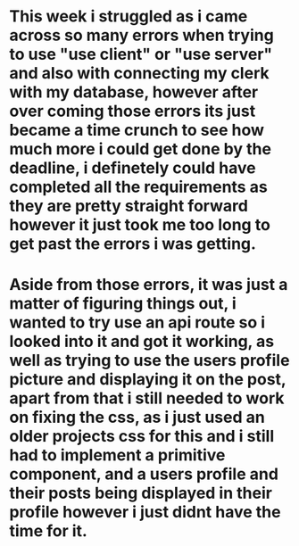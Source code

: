 # This week i struggled as i came across so many errors when trying to use "use client" or "use server" and also with connecting my clerk with my database, however after over coming those errors its just became a time crunch to see how much more i could get done by the deadline, i definetely could have completed all the requirements as they are pretty straight forward however it just took me too long to get past the errors i was getting.

# Aside from those errors, it was just a matter of figuring things out, i wanted to try use an api route so i looked into it and got it working, as well as trying to use the users profile picture and displaying it on the post, apart from that i still needed to work on fixing the css, as i just used an older projects css for this and i still had to implement a primitive component, and a users profile and their posts being displayed in their profile however i just didnt have the time for it.
